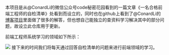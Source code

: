 本项目是从@ConardLi的微信公众号code秘密花园看到的一篇文章《一名合格前端工程师的自检清单》处看到而设立的，同时也在github上看到了@ConardLi的[博客项目](https://github.com/ConardLi/ConardLi.github.io)里面做了很多的解答，但也想自己能独立的查资料学习解决其中的部分问题，故设立此仓库用于更新。

前端工程师系统学习的领域如下所示：

![](https://mmbiz.qpic.cn/mmbiz_png/aDoYvepE5x3tJFGpg3GMKibibffM77pmObKrwkicYw3vHkGBPThhv2QDdo0EpqWE2JuoyZ3rJXJTIUyDNNUhRIzpA/640?wx_fmt=png&tp=webp&wxfrom=5&wx_lazy=1&wx_co=1)
接下来的时间我们将每天通过回答自检清单的问题来进行前端领域的学习。
